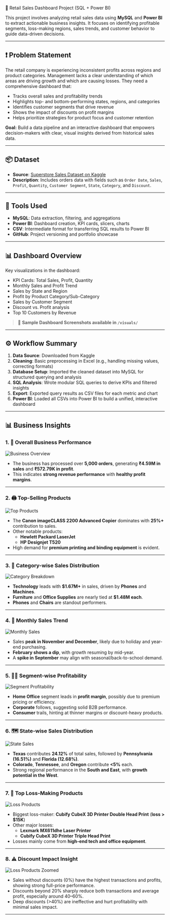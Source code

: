  🛒 Retail Sales Dashboard Project (SQL + Power BI)

This project involves analyzing retail sales data using **MySQL** and **Power BI** to extract actionable business insights. It focuses on identifying profitable segments, loss-making regions, sales trends, and customer behavior to guide data-driven decisions.

---

## ❗ Problem Statement

The retail company is experiencing inconsistent profits across regions and product categories. Management lacks a clear understanding of which areas are driving growth and which are causing losses. They need a comprehensive dashboard that:

- Tracks overall sales and profitability trends
- Highlights top- and bottom-performing states, regions, and categories
- Identifies customer segments that drive revenue
- Shows the impact of discounts on profit margins
- Helps prioritize strategies for product focus and customer retention

**Goal:** Build a data pipeline and an interactive dashboard that empowers decision-makers with clear, visual insights derived from historical sales data.

---

## 📦 Dataset

- **Source**: [Superstore Sales Dataset on Kaggle](https://www.kaggle.com/datasets/vivek468/superstore-dataset-final)
- **Description**: Includes orders data with fields such as `Order Date`, `Sales`, `Profit`, `Quantity`, `Customer Segment`, `State`, `Category`, and `Discount`.

---

## 🧰 Tools Used

- **MySQL**: Data extraction, filtering, and aggregations
- **Power BI**: Dashboard creation, KPI cards, slicers, charts
- **CSV**: Intermediate format for transferring SQL results to Power BI
- **GitHub**: Project versioning and portfolio showcase

---

## 📊 Dashboard Overview

Key visualizations in the dashboard:

- KPI Cards: Total Sales, Profit, Quantity
- Monthly Sales and Profit Trend
- Sales by State and Region
- Profit by Product Category/Sub-Category
- Sales by Customer Segment
- Discount vs. Profit analysis
- Top 10 Customers by Revenue

> 📸 **Sample Dashboard Screenshots available in `/visuals/`**

---
## ⚙️ Workflow Summary

1. **Data Source**: Downloaded from Kaggle
2. **Cleaning**: Basic preprocessing in Excel (e.g., handling missing values, correcting formats)
3. **Database Setup**: Imported the cleaned dataset into MySQL for structured querying and analysis
4. **SQL Analysis**: Wrote modular SQL queries to derive KPIs and filtered insights
5. **Export**: Exported query results as CSV files for each metric and chart
6. **Power BI**: Loaded all CSVs into Power BI to build a unified, interactive dashboard

---
## 📊 Business Insights

### 1. 🧾 Overall Business Performance  
![Business Overview](./visuals/overview_metrics.png)  
- The business has processed over **5,000 orders**, generating **₹4.59M in sales** and **₹572.79K in profit**.  
- This indicates **strong revenue performance** with **healthy profit margins**.

---

### 2. 🖨️ Top-Selling Products  
![Top Products](./visuals/top_products_chart.png)  
- The **Canon imageCLASS 2200 Advanced Copier** dominates with **25%+** contribution to sales.  
- Other notable products:  
  - **Hewlett Packard LaserJet**  
  - **HP Designjet T520**  
- High demand for **premium printing and binding equipment** is evident.

---

### 3. 📂 Category-wise Sales Distribution  
![Category Breakdown](./visuals/cateogory_breadown.png)  
- **Technology** leads with **$1.67M+** in sales, driven by **Phones** and **Machines**.  
- **Furniture** and **Office Supplies** are nearly tied at **$1.48M each**.  
- **Phones** and **Chairs** are standout performers.

---

### 4. 📅 Monthly Sales Trend  
![Monthly Sales](./visuals/monthly_trend.png)  
- Sales **peak in November and December**, likely due to holiday and year-end purchasing.  
- **February shows a dip**, with growth resuming by mid-year.  
- A **spike in September** may align with seasonal/back-to-school demand.

---

### 5. 🧑‍💼 Segment-wise Profitability  
![Segment Profitability](./visuals/segment_profitability.png)  
- **Home Office** segment leads in **profit margin**, possibly due to premium pricing or efficiency.  
- **Corporate** follows, suggesting solid B2B performance.  
- **Consumer** trails, hinting at thinner margins or discount-heavy products.

---

### 6. 🗺️ State-wise Sales Distribution  
![State Sales](./visuals/state_analysis.png)  
- **Texas** contributes **24.12%** of total sales, followed by **Pennsylvania (16.51%)** and **Florida (12.68%)**.  
- **Colorado**, **Tennessee**, and **Oregon** contribute **<5%** each.  
- Strong regional performance in the **South and East**, with **growth potential in the West**.

---

### 7. 💸 Top Loss-Making Products  
![Loss Products](./visuals/loss_products.png)  
- Biggest loss-maker: **Cubify CubeX 3D Printer Double Head Print** (**loss > $15K**)  
- Other major losses:  
  - **Lexmark MX611dhe Laser Printer**  
  - **Cubify CubeX 3D Printer Triple Head Print**  
- Losses mainly come from **high-end tech and office equipment**.

---

### 8. ⚠️ Discount Impact Insight  
![Loss Products Zoomed](./visuals/discount_impact.png)  
- Sales without discounts (0%) have the highest transactions and profits, showing strong full-price performance.
- Discounts beyond 20% sharply reduce both transactions and average profit, especially around 40–60%.
- Deep discounts (>40%) are ineffective and hurt profitability with minimal sales impact.

---


